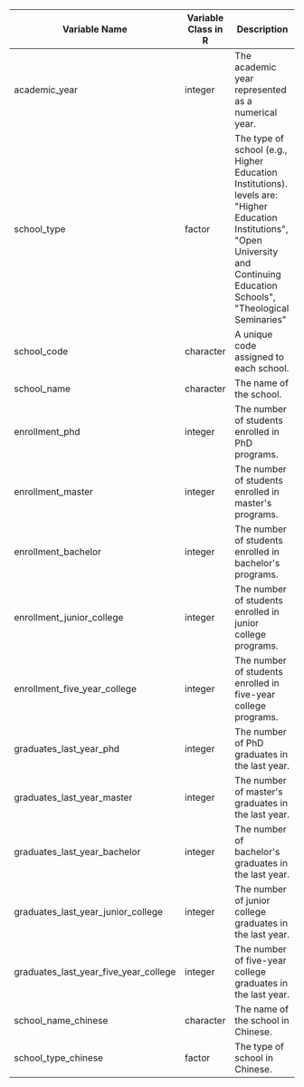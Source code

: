 | Variable Name                        | Variable Class in R | Description                                                      |
|-------------------------------------|---------------------|------------------------------------------------------------------|
| academic_year                       | integer              | The academic year represented as a numerical year.              |
| school_type                         | factor               | The type of school (e.g., Higher Education Institutions). levels are: "Higher Education Institutions", "Open University and Continuing Education Schools", "Theological Seminaries"        |
| school_code                         | character            | A unique code assigned to each school.                          |
| school_name                         | character            | The name of the school.                                         |
| enrollment_phd                      | integer              | The number of students enrolled in PhD programs.                |
| enrollment_master                   | integer              | The number of students enrolled in master's programs.           |
| enrollment_bachelor                 | integer              | The number of students enrolled in bachelor's programs.         |
| enrollment_junior_college          | integer              | The number of students enrolled in junior college programs.     |
| enrollment_five_year_college       | integer              | The number of students enrolled in five-year college programs.  |
| graduates_last_year_phd            | integer              | The number of PhD graduates in the last year.                  |
| graduates_last_year_master         | integer              | The number of master's graduates in the last year.             |
| graduates_last_year_bachelor       | integer              | The number of bachelor's graduates in the last year.           |
| graduates_last_year_junior_college | integer              | The number of junior college graduates in the last year.       |
| graduates_last_year_five_year_college | integer           | The number of five-year college graduates in the last year.    |
| school_name_chinese                 | character            | The name of the school in Chinese.                             |
| school_type_chinese                 | factor            | The type of school in Chinese.                                 |
